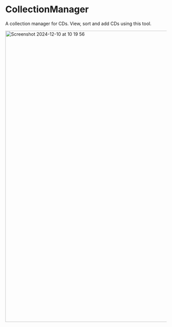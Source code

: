 # CollectionManager
A collection manager for CDs. View, sort and add CDs using this tool.

<img width="912" alt="Screenshot 2024-12-10 at 10 19 56" src="https://github.com/user-attachments/assets/cdd11757-81bf-4580-b679-fd503478033f">
